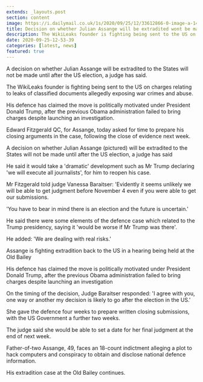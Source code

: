 ```yaml
---
extends: _layouts.post
section: content
image: https://i.dailymail.co.uk/1s/2020/09/25/12/33612866-0-image-a-14_1601034126589.jpg 
title: Decision on whether Julian Assange will be extradited wont be made until after US election 
description: The WikiLeaks founder is fighting being sent to the US on charges relating to leaks of classified documents allegedly exposing war crimes and abuse. 
date: 2020-09-25-12-53-39 
categories: [latest, news] 
featured: true 
--- 
```

A decision on whether Julian Assange will be extradited to the States will not be made until after the US election, a judge has said.

The WikiLeaks founder is fighting being sent to the US on charges relating to leaks of classified documents allegedly exposing war crimes and abuse.

His defence has claimed the move is politically motivated under President Donald Trump, after the previous Obama administration failed to bring charges despite launching an investigation. 

Edward Fitzgerald QC, for Assange, today asked for time to prepare his closing arguments in the case, following the close of evidence next week.

A decision on whether Julian Assange (pictured) will be extradited to the States will not be made until after the US election, a judge has said

He said it would take a 'dramatic' development such as Mr Trump declaring 'we will execute all journalists', for him to reopen his case.

Mr Fitzgerald told judge Vanessa Baraitser: 'Evidently it seems unlikely we will be able to get judgment before November 4 even if you were able to get our submissions.

'You have to bear in mind there is an election and the future is uncertain.'

He said there were some elements of the defence case which related to the Trump presidency, saying it 'would be worse if Mr Trump was there'.

He added: 'We are dealing with real risks.'

 Assange is fighting extradition back to the US in a hearing being held at the Old Bailey

His defence has claimed the move is politically motivated under President Donald Trump, after the previous Obama administration failed to bring charges despite launching an investigation

On the timing of the decision, Judge Baraitser responded: 'I agree with you, one way or another my decision is likely to go after the election in the US.'

She gave the defence four weeks to prepare written closing submissions, with the US Government a further two weeks.

The judge said she would be able to set a date for her final judgment at the end of next week.

Father-of-two Assange, 49, faces an 18-count indictment alleging a plot to hack computers and conspiracy to obtain and disclose national defence information.   

His extradition case at the Old Bailey continues.

